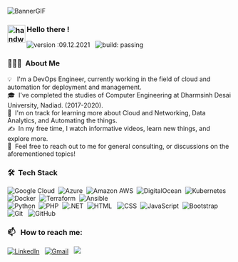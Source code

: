 ![BannerGIF](http://sabirpiludiya.ml/images/animations/banner.gif)

### <img alt="handwavegif" src="https://user-images.githubusercontent.com/39513876/112366216-8cfe7400-8cfe-11eb-8116-7d3dbae20e97.gif" width='40' align="left"/> Hello there !
![version :09.12.2021](https://img.shields.io/badge/version-09.12.2021-informational) &nbsp;
![build: passing](https://img.shields.io/badge/build-passing-success)
### 👨🏻‍💻 &nbsp;About Me

💡 &nbsp; I'm a DevOps Engineer, currently working in the field of cloud and automation for deployment and management.\
🎓 &nbsp;I've completed the studies of Computer Engineering at Dharmsinh Desai University, Nadiad. (2017-2020).\
🌱 &nbsp;I'm on track for learning more about Cloud and Networking, Data Analytics, and Automating the things.\
✍️ &nbsp;In my free time, I watch informative videos, learn new things, and explore more.\
💬 &nbsp;Feel free to reach out to me for general consulting, or discussions on the aforementioned topics!

### 🛠 &nbsp;Tech Stack

![Google Cloud](https://img.shields.io/badge/-Google%20Cloud%20Platform-05122A?style=flat&logo=googlecloud)&nbsp;
![Azure](https://img.shields.io/badge/-Microsoft%20Azure-05122A?style=flat&logo=microsoftazure)&nbsp;
![Amazon AWS](https://img.shields.io/badge/-Amazon%20AWS-05122A?style=flat&logo=amazonaws&logoColor=FFA518)&nbsp;
![DigitalOcean](https://img.shields.io/badge/-DigitalOcean-05122A?style=flat&logo=digitalOcean&logoColor=white)&nbsp;
![Kubernetes](https://img.shields.io/badge/-Kubernetes-05122A?style=flat&logo=kubernetes)&nbsp;
![Docker](https://img.shields.io/badge/-Docker-05122A?style=flat&logo=docker)&nbsp;
![Terraform](https://img.shields.io/badge/-Terraform-05122A?style=flat&logo=terraform&logoColor=A8B9CC)&nbsp;
![Ansible](https://img.shields.io/badge/-Ansible-05122A?style=flat&logo=ansible)\
![Python](https://img.shields.io/badge/-Python-05122A?style=flat&logo=python)&nbsp;
![PHP](https://img.shields.io/badge/-PHP-05122A?style=flat&logo=php)&nbsp;
![.NET](https://img.shields.io/badge/-.NET%20Core-05122A?style=flat&logo=dotnet)&nbsp;
![HTML](https://img.shields.io/badge/-HTML-05122A?style=flat&logo=HTML5)&nbsp;&nbsp;
![CSS](https://img.shields.io/badge/-CSS-05122A?style=flat&logo=CSS3&logoColor=1572B6)&nbsp;
![JavaScript](https://img.shields.io/badge/-JavaScript-05122A?style=flat&logo=javascript)&nbsp;
![Bootstrap](https://img.shields.io/badge/-Bootstrap-05122A?style=flat&logo=bootstrap&logoColor=563D7C)&nbsp;
![Git](https://img.shields.io/badge/-Git-05122A?style=flat&logo=git)&nbsp;&nbsp;
![GitHub](https://img.shields.io/badge/-GitHub-05122A?style=flat&logo=github)&nbsp;

### 📫 &nbsp; How to reach me:


<a href="https://www.linkedin.com/in/imsabirpiludiya/"><img alt="LinkedIn" src="https://img.shields.io/badge/linkedin%20-%230077B5.svg?&style=flat&logo=linkedin&logoColor=white"/></a> &nbsp;
<a href="mailto:sabirpiludiya@gmail.com"><img alt="Gmail" src="https://img.shields.io/badge/Gmail-D14836?style=flat&logo=gmail&logoColor=white" /></a> &nbsp;
<a href="https://instagram.com/super_compiler"><img src="https://img.shields.io/badge/-@super_compiler_-E4405F?style=flat&logo=Instagram&logoColor=white"/></a> &nbsp;

<!---
sabir-piludiya/sabir-piludiya is a ✨ special ✨ repository because its `README.md` (this file) appears on your GitHub profile.
You can click the Preview link to take a look at your changes.

- 👋 Hi, I’m @sabirpiludiya
- 👀 I’m interested in ...
- 🌱 I’m currently learning ...
- 💞️ I’m looking to collaborate on ...
- 📫 How to reach me ...
- 🔭 I’m currently working on ...
- 🌱 I’m currently learning ...
- 👯 I’m looking to collaborate on ...
- 🤔 I’m looking for help with ...
- 💬 Ask me about ...
- 📫 How to reach me: ...
- 😄 Pronouns: ...
- ⚡ Fun fact: ...
--->



